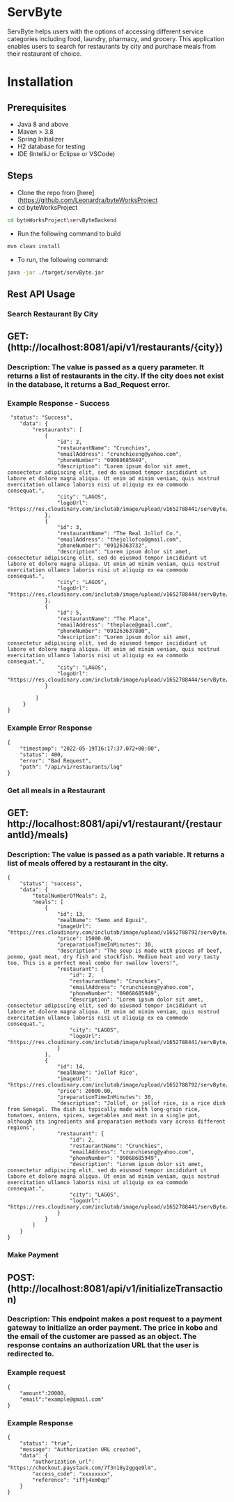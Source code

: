 # ServByte

ServByte helps users with the options of accessing different service categories including food, laundry, pharmacy, and grocery. This application enables users to search for restaurants by city and purchase meals from their restaurant of choice.


# Installation

## Prerequisites
* Java 8 and above
* Maven > 3.8
* Spring Initializer
* H2 database for testing
* IDE (IntelliJ or Eclipse or VSCode)

## Steps
* Clone the repo from [here](https://github.com/Leonardra/byteWorksProject
* cd byteWorksProject
```bash
cd byteWorksProject\servByteBackend
```
* Run the following command to build
```bash
mvn clean install
```
* To run, the following command:
```bash
java -jar ./target/servByte.jar
```

## Rest API Usage
### Search Restaurant By City
## GET: (http://localhost:8081/api/v1/restaurants/{city})

### Description: The value is passed as a query parameter. It returns a list of restaurants in the city. If the city does not exist in the database, it returns a Bad_Request error.

### Example Response - Success

```shell
 "status": "Success",
    "data": {
        "restaurants": [
            {
                "id": 2,
                "restaurantName": "Crunchies",
                "emailAddress": "crunchiesng@yahoo.com",
                "phoneNumber": "09068685949",
                "description": "Lorem ipsum dolor sit amet, consectetur adipiscing elit, sed do eiusmod tempor incididunt ut labore et dolore magna aliqua. Ut enim ad minim veniam, quis nostrud exercitation ullamco laboris nisi ut aliquip ex ea commodo consequat.",
                "city": "LAGOS",
                "logoUrl": "https://res.cloudinary.com/inclutab/image/upload/v1652788441/servByte/restaurant/Crunchies_jl7sbn.png"
            },
            {
                "id": 3,
                "restaurantName": "The Real Jollof Co.",
                "emailAddress": "thejollofco@gmail.com",
                "phoneNumber": "09126363732",
                "description": "Lorem ipsum dolor sit amet, consectetur adipiscing elit, sed do eiusmod tempor incididunt ut labore et dolore magna aliqua. Ut enim ad minim veniam, quis nostrud exercitation ullamco laboris nisi ut aliquip ex ea commodo consequat.",
                "city": "LAGOS",
                "logoUrl": "https://res.cloudinary.com/inclutab/image/upload/v1652788444/servByte/restaurant/The_Real_Jollof_Co_aeeny5.png"
            },
            {
                "id": 5,
                "restaurantName": "The Place",
                "emailAddress": "theplace@gmail.com",
                "phoneNumber": "091263637880",
                "description": "Lorem ipsum dolor sit amet, consectetur adipiscing elit, sed do eiusmod tempor incididunt ut labore et dolore magna aliqua. Ut enim ad minim veniam, quis nostrud exercitation ullamco laboris nisi ut aliquip ex ea commodo consequat.",
                "city": "LAGOS",
                "logoUrl": "https://res.cloudinary.com/inclutab/image/upload/v1652788444/servByte/restaurant/The_place_jxuckq.png"
            }

         ]
     }
}
```

### Example Error Response

```shell
{
    "timestamp": "2022-05-19T16:17:37.072+00:00",
    "status": 400,
    "error": "Bad Request",
    "path": "/api/v1/restaurants/lag"
}
```

### Get all meals in a Restaurant
## GET: http://localhost:8081/api/v1/restaurant/{restaurantId}/meals)

### Description: The value is passed as a path variable. It returns a list of meals offered by a restaurant in the city.

```shell
{
    "status": "success",
    "data": {
        "totalNumberOfMeals": 2,
        "meals": [
            {
                "id": 13,
                "mealName": "Semo and Egusi",
                "imageUrl": "https://res.cloudinary.com/inclutab/image/upload/v1652788792/servByte/Meals/4_px9t0w.jpg",
                "price": 15000.00,
                "preparationTimeInMinutes": 30,
                "description": "The soup is made with pieces of beef, ponmo, goat meat, dry fish and stockfish. Medium heat and very tasty too. This is a perfect meal combo for swallow lovers!",
                "restaurant": {
                    "id": 2,
                    "restaurantName": "Crunchies",
                    "emailAddress": "crunchiesng@yahoo.com",
                    "phoneNumber": "09068685949",
                    "description": "Lorem ipsum dolor sit amet, consectetur adipiscing elit, sed do eiusmod tempor incididunt ut labore et dolore magna aliqua. Ut enim ad minim veniam, quis nostrud exercitation ullamco laboris nisi ut aliquip ex ea commodo consequat.",
                    "city": "LAGOS",
                    "logoUrl": "https://res.cloudinary.com/inclutab/image/upload/v1652788441/servByte/restaurant/Crunchies_jl7sbn.png"
                }
            },
            {
                "id": 14,
                "mealName": "Jollof Rice",
                "imageUrl": "https://res.cloudinary.com/inclutab/image/upload/v1652788792/servByte/Meals/2_ik2r6f.jpg",
                "price": 20000.00,
                "preparationTimeInMinutes": 30,
                "description": "Jollof, or jollof rice, is a rice dish from Senegal. The dish is typically made with long-grain rice, tomatoes, onions, spices, vegetables and meat in a single pot, although its ingredients and preparation methods vary across different regions",
                "restaurant": {
                    "id": 2,
                    "restaurantName": "Crunchies",
                    "emailAddress": "crunchiesng@yahoo.com",
                    "phoneNumber": "09068685949",
                    "description": "Lorem ipsum dolor sit amet, consectetur adipiscing elit, sed do eiusmod tempor incididunt ut labore et dolore magna aliqua. Ut enim ad minim veniam, quis nostrud exercitation ullamco laboris nisi ut aliquip ex ea commodo consequat.",
                    "city": "LAGOS",
                    "logoUrl": "https://res.cloudinary.com/inclutab/image/upload/v1652788441/servByte/restaurant/Crunchies_jl7sbn.png"
                }
            }
        ]
    }
}
```


### Make Payment
## POST: (http://localhost:8081/api/v1/initializeTransaction)
### Description: This endpoint makes a post request to a payment gateway to initialize an order payment. The price in kobo and the email of the customer are passed as an object. The response contains an authorization URL that the user is redirected to.


### Example request
```shell
{
    "amount":20000,
    "email":"example@gmail.com"
}
```

### Example Response

```shell
{
    "status": "true",
    "message": "Authorization URL created",
    "data": {
        "authorization_url": "https://checkout.paystack.com/7f3n18y2ggqe9lm",
        "access_code": "xxxxxxxx",
        "reference": "iffj4xm0qp"
    }
}
```
